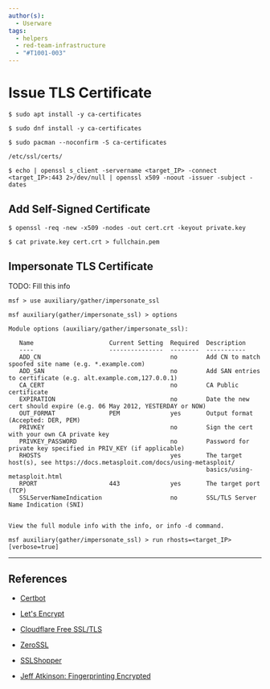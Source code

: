 ```yaml
---
author(s):
  - Userware
tags:
  - helpers
  - red-team-infrastructure
  - "#T1001-003"
---
```

# Issue TLS Certificate

```
$ sudo apt install -y ca-certificates

$ sudo dnf install -y ca-certificates

$ sudo pacman --noconfirm -S ca-certificates
```

```
/etc/ssl/certs/
```

```
$ echo | openssl s_client -servername <target_IP> -connect <target_IP>:443 2>/dev/null | openssl x509 -noout -issuer -subject -dates
```

## Add Self-Signed Certificate

```
$ openssl -req -new -x509 -nodes -out cert.crt -keyout private.key

$ cat private.key cert.crt > fullchain.pem
```

## Impersonate TLS Certificate

TODO: Fill this info

```
msf > use auxiliary/gather/impersonate_ssl

msf auxiliary(gather/impersonate_ssl) > options

Module options (auxiliary/gather/impersonate_ssl):

   Name                     Current Setting  Required  Description
   ----                     ---------------  --------  -----------
   ADD_CN                                    no        Add CN to match spoofed site name (e.g. *.example.com)
   ADD_SAN                                   no        Add SAN entries to certificate (e.g. alt.example.com,127.0.0.1)
   CA_CERT                                   no        CA Public certificate
   EXPIRATION                                no        Date the new cert should expire (e.g. 06 May 2012, YESTERDAY or NOW)
   OUT_FORMAT               PEM              yes       Output format (Accepted: DER, PEM)
   PRIVKEY                                   no        Sign the cert with your own CA private key
   PRIVKEY_PASSWORD                          no        Password for private key specified in PRIV_KEY (if applicable)
   RHOSTS                                    yes       The target host(s), see https://docs.metasploit.com/docs/using-metasploit/
                                                       basics/using-metasploit.html
   RPORT                    443              yes       The target port (TCP)
   SSLServerNameIndication                   no        SSL/TLS Server Name Indication (SNI)


View the full module info with the info, or info -d command.

msf auxiliary(gather/impersonate_ssl) > run rhosts=<target_IP> [verbose=true]
```

---
## References

- [Certbot](https://certbot.eff.org/)

- [Let's Encrypt](https://letsencrypt.org/)

- [Cloudflare Free SSL/TLS](https://www.cloudflare.com/application-services/products/ssl/)

- [ZeroSSL](https://zerossl.com/)

- [SSLShopper](https://www.sslshopper.com/ssl-certificate-list.html)

- [Jeff Atkinson: Fingerprinting Encrypted](https://old.zeek.org/brocon2018/slides/Jeff_Atkinson._Fingerprinting_Encrypted.pptx)